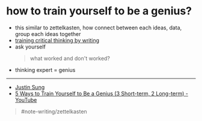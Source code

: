 # how to train yourself to be a genius?

- this similar to zettelkasten, how connect between each ideas, data, group each ideas together
- [training critical thinking by writing](training%20critical%20thinking%20by%20writing.md)
- ask yourself
  > what worked and don't worked?
- thinking expert = genius

---

- [Justin Sung](Justin%20Sung.md)
- [5 Ways to Train Yourself to Be a Genius (3 Short-term, 2 Long-term) - YouTube](https://www.youtube.com/watch?v=3znAl0QH1eE)


> #note-writing/zettelkasten
